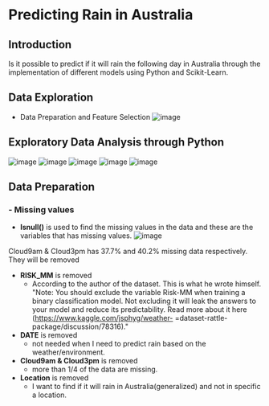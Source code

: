 # Predicting Rain in Australia

## Introduction
Is it possible to predict if it will rain the following day in Australia through the implementation of different models using Python and Scikit-Learn.


## Data Exploration
- Data Preparation and Feature Selection
![image](https://user-images.githubusercontent.com/100037523/218308941-81b6482e-31f0-4a82-a4bd-db021e659ba4.png)

## Exploratory Data Analysis through Python
![image](https://user-images.githubusercontent.com/100037523/218308991-9d6a4185-7c99-40b2-b59e-577b0c9ff4d7.png) ![image](https://user-images.githubusercontent.com/100037523/218308995-ad509faa-15ec-4d4e-9a3b-35982be1d5b7.png)
![image](https://user-images.githubusercontent.com/100037523/218309104-38ae8e46-05c6-4d20-a72e-b1f4216c36e4.png)
![image](https://user-images.githubusercontent.com/100037523/218309105-b08ed8e4-10df-43ba-b24d-a24d53083474.png)
![image](https://user-images.githubusercontent.com/100037523/218309111-9859c2e6-90a5-4c4e-ba64-63774dc27b16.png)

## Data Preparation
### - Missing values
 - **__Isnull()__** is used to find the missing values in the data and these are the variables that has missing values.
  ![image](https://user-images.githubusercontent.com/100037523/218309269-d143661c-0000-489f-bcdd-2947a76c3997.png)
  
  Cloud9am & Cloud3pm has 37.7% and 40.2% missing data respectively.
  They will be removed
 
 - **__RISK_MM__** is removed
   - According to the author of the dataset. This is what he wrote himself.
    "Note: You should exclude the variable Risk-MM when training a binary classification model. Not excluding it will leak the     answers to your model and reduce its predictability. Read more about it here (https://www.kaggle.com/jsphyg/weather-     =dataset-rattle-package/discussion/78316)."
 - **__DATE__** is removed
   - not needed when I need to predict rain based on the weather/environment.
 - **__Cloud9am & Cloud3pm__** is removed
   - more than 1/4 of the data are missing.
 - **__Location__** is removed
   - I want to find if it will rain in Australia(generalized) and not in specific a location.



